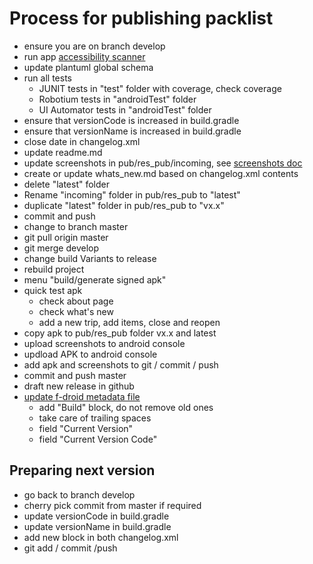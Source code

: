 # Process for publishing packlist
 
 - ensure you are on branch develop
 - run app [accessibility scanner](https://play.google.com/store/apps/details?id=com.google.android.apps.accessibility.auditor&hl=fr)
 - update plantuml global schema
 - run all tests
    - JUNIT tests in "test" folder with coverage, check coverage
    - Robotium tests in "androidTest" folder
    - UI Automator tests in "androidTest" folder
 - ensure that versionCode is increased in build.gradle
 - ensure that versionName is increased in build.gradle
 - close date in changelog.xml
 - update readme.md
 - update screenshots in pub/res_pub/incoming, see [screenshots doc](screenshots.md)
 - create or update whats_new.md based on changelog.xml contents
 - delete "latest" folder
 - Rename "incoming" folder in pub/res_pub to "latest"
 - duplicate "latest" folder in pub/res_pub to "vx.x"
 - commit and push
 - change to branch master
 - git pull origin master
 - git merge develop
 - change build Variants to release
 - rebuild project
 - menu "build/generate signed apk"
 - quick test apk
    - check about page
    - check what's new
    - add a new trip, add items, close and reopen
 - copy apk to pub/res_pub folder vx.x and latest
 - upload screenshots to android console    
 - updload APK to android console
 - add apk and screenshots to git / commit / push
 - commit and push master
 - draft new release in github
 - [update f-droid metadata file](https://gitlab.com/fdroid/fdroiddata/blob/master/metadata/com.nbossard.packlist.txt)
    - add "Build" block, do not remove old ones
    - take care of trailing spaces
    - field "Current Version"
    - field "Current Version Code"

 
## Preparing next version
 
 - go back to branch develop
 - cherry pick commit from master if required
 - update versionCode in build.gradle
 - update versionName in build.gradle
 - add new block in both changelog.xml
 - git add / commit /push

